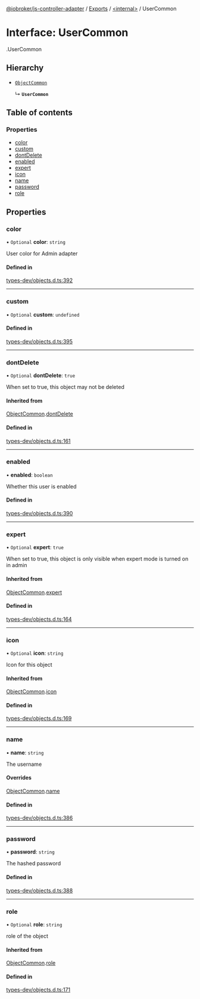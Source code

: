 [@iobroker/js-controller-adapter](../README.md) / [Exports](../modules.md) / [<internal\>](../modules/internal_.md) / UserCommon

# Interface: UserCommon

[<internal>](../modules/internal_.md).UserCommon

## Hierarchy

- [`ObjectCommon`](internal_.ObjectCommon.md)

  ↳ **`UserCommon`**

## Table of contents

### Properties

- [color](internal_.UserCommon.md#color)
- [custom](internal_.UserCommon.md#custom)
- [dontDelete](internal_.UserCommon.md#dontdelete)
- [enabled](internal_.UserCommon.md#enabled)
- [expert](internal_.UserCommon.md#expert)
- [icon](internal_.UserCommon.md#icon)
- [name](internal_.UserCommon.md#name)
- [password](internal_.UserCommon.md#password)
- [role](internal_.UserCommon.md#role)

## Properties

### color

• `Optional` **color**: `string`

User color for Admin adapter

#### Defined in

[types-dev/objects.d.ts:392](https://github.com/ioBroker/ioBroker.js-controller/blob/b9cc8f0d/packages/types-dev/objects.d.ts#L392)

___

### custom

• `Optional` **custom**: `undefined`

#### Defined in

[types-dev/objects.d.ts:395](https://github.com/ioBroker/ioBroker.js-controller/blob/b9cc8f0d/packages/types-dev/objects.d.ts#L395)

___

### dontDelete

• `Optional` **dontDelete**: ``true``

When set to true, this object may not be deleted

#### Inherited from

[ObjectCommon](internal_.ObjectCommon.md).[dontDelete](internal_.ObjectCommon.md#dontdelete)

#### Defined in

[types-dev/objects.d.ts:161](https://github.com/ioBroker/ioBroker.js-controller/blob/b9cc8f0d/packages/types-dev/objects.d.ts#L161)

___

### enabled

• **enabled**: `boolean`

Whether this user is enabled

#### Defined in

[types-dev/objects.d.ts:390](https://github.com/ioBroker/ioBroker.js-controller/blob/b9cc8f0d/packages/types-dev/objects.d.ts#L390)

___

### expert

• `Optional` **expert**: ``true``

When set to true, this object is only visible when expert mode is turned on in admin

#### Inherited from

[ObjectCommon](internal_.ObjectCommon.md).[expert](internal_.ObjectCommon.md#expert)

#### Defined in

[types-dev/objects.d.ts:164](https://github.com/ioBroker/ioBroker.js-controller/blob/b9cc8f0d/packages/types-dev/objects.d.ts#L164)

___

### icon

• `Optional` **icon**: `string`

Icon for this object

#### Inherited from

[ObjectCommon](internal_.ObjectCommon.md).[icon](internal_.ObjectCommon.md#icon)

#### Defined in

[types-dev/objects.d.ts:169](https://github.com/ioBroker/ioBroker.js-controller/blob/b9cc8f0d/packages/types-dev/objects.d.ts#L169)

___

### name

• **name**: `string`

The username

#### Overrides

[ObjectCommon](internal_.ObjectCommon.md).[name](internal_.ObjectCommon.md#name)

#### Defined in

[types-dev/objects.d.ts:386](https://github.com/ioBroker/ioBroker.js-controller/blob/b9cc8f0d/packages/types-dev/objects.d.ts#L386)

___

### password

• **password**: `string`

The hashed password

#### Defined in

[types-dev/objects.d.ts:388](https://github.com/ioBroker/ioBroker.js-controller/blob/b9cc8f0d/packages/types-dev/objects.d.ts#L388)

___

### role

• `Optional` **role**: `string`

role of the object

#### Inherited from

[ObjectCommon](internal_.ObjectCommon.md).[role](internal_.ObjectCommon.md#role)

#### Defined in

[types-dev/objects.d.ts:171](https://github.com/ioBroker/ioBroker.js-controller/blob/b9cc8f0d/packages/types-dev/objects.d.ts#L171)
